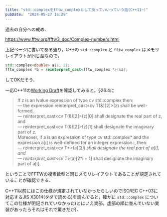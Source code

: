 ```yaml
---
title: "std::complexをfftw_complexとして扱っていいっていう話(C++11~)"
pubDate:  "2024-05-17 16:29"
---
```


過去の自分への戒め．

https://www.fftw.org/fftw3_doc/Complex-numbers.html

上記ページに書いてある通り，C++の `std::complex` と `fftw_complex` はメモリレイアウトが同じ型なので，

```cpp
std::complex<double> a(1, 2);
fftw_complex *b = reinterpret_cast<fftw_complex *>(&a);
```

してOKだそう．

一応C++11の[Working Draft](https://www.open-std.org/jtc1/sc22/wg21/docs/papers/2011/n3242.pdf)を確認してみると，§26.4に

> If z is an lvalue expression of type cv std::complex<T> then:  
— the expression reinterpret_cast<cv T(&)[2]>(z) shall be well-formed,  
— reinterpret_cast<cv T(&)[2]>(z)[0] shall designate the real part of z, and  
— reinterpret_cast<cv T(&)[2]>(z)[1] shall designate the imaginary part of z.  
Moreover, if a is an expression of type cv std::complex<T>* and the expression a[i] is well-defined for an integer expression i, then:  
— reinterpret_cast<cv T*>(a)[2*i] shall designate the real part of a[i], and  
— reinterpret_cast<cv T*>(a)[2*i + 1] shall designate the imaginary part of a[i].

ということでFFTWの複素数型と同じメモリレイアウトであることが規定されていることが確認できる．

C++11以前にはこの仕様が規定されていなかったらしいのでISO/IEC C++03に対応するJIS X3014(タダで読める)を読んでると，確かに `std::complex` についてこの仕様が明記されていなかった(とはいえ実部，虚部の順に並んでいない実装があったらそれはそれで驚きだが)．
